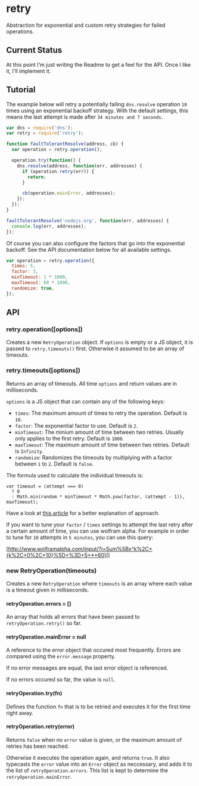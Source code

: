 # retry

Abstraction for exponential and custom retry strategies for failed operations.

## Current Status

At this point I'm just writing the Readme to get a feel for the API. Once I
like it, I'll implement it.

## Tutorial

The example below will retry a potentially failing `dns.resolve` operation
`10` times using an exponential backoff strategy. With the default settings, this
means the last attempt is made after `34 minutes and 7 seconds`.

``` javascript
var dns = require('dns');
var retry = require('retry');

function faultTolerantResolve(address, cb) {
  var operation = retry.operation();

  operation.try(function() {
    dns.resolve(address, function(err, addresses) {
      if (operation.retry(err)) {
        return;
      }

      cb(operation.mainError, addresses);
    });
  });
}

faultTolerantResolve('nodejs.org', function(err, addresses) {
  console.log(err, addresses);
});
```

Of course you can also configure the factors that go into the exponential
backoff. See the API documentation below for all available settings.

``` javascript
var operation = retry.operation({
  times: 5,
  factor: 3,
  minTimeout: 1 * 1000,
  maxTimeout: 60 * 1000,
  randomize: true,
});
```

## API

### retry.operation([options])

Creates a new `RetryOperation` object. If `options` is empty or a JS object,
it is passed to `retry.timeouts()` first. Otherwise it assumed to be an array
of timeouts.

### retry.timeouts([options])

Returns an array of timeouts. All time `options` and return values are in
milliseconds.

`options` is a JS object that can contain any of the following keys:

* `times`: The maximum amount of times to retry the operation. Default is `10`.
* `factor`: The exponential factor to use. Default is `2`.
* `minTimeout`: The minium amount of time between two retries. Usually only applies to the first retry. Default is `1000`.
* `maxTimeout`: The maximum amount of time between two retries. Default is `Infinity`.
* `randomize`: Randomizes the timeouts by multiplying with a factor between `1` to `2`. Default is `false`.

The formula used to calculate the individual timeouts is:

```
var timeout = (attempt === 0)
  ? 0
  : Math.min(random * minTimeout * Math.pow(factor, (attempt - 1)), maxTimeout);
```

Have a look at [this article][article] for a better explanation of approach.

If you want to tune your `factor` / `times` settings to attempt the last retry
after a certain amount of time, you can use wolfram alpha. For example in order
to tune for `10` attempts in `5 minutes`, you can use this query:

[http://www.wolframalpha.com/input/?i=Sum%5Bx^k%2C+{k%2C+0%2C+10}%5D+%3D+5+*+60]()

[article]: http://dthain.blogspot.com/2009/02/exponential-backoff-in-distributed.html

### new RetryOperation(timeouts)

Creates a new `RetryOperation` where `timeouts` is an array where each value is
a timeout given in milliseconds.

#### retryOperation.errors = []

An array that holds all errors that have been passed to `retryOperation.retry()`
so far.

#### retryOperation.mainError = null

A reference to the error object that occured most frequently. Errors are
compared using the `error.message` property.

If no error messages are equal, the last error object is referenced.

If no errors occured so far, the value is `null`.

#### retryOperation.try(fn)

Defines the function `fn` that is to be retried and executes it for the first
time right away.

#### retryOperation.retry(error)

Returns `false` when no `error` value is given, or the maximum amount of retries
has been reached.

Otherwise it executes the operation again, and returns `true`. It also typecasts
the `error` value into an `Error` object as neccessary, and adds it to the
list of `retryOperation.errors`. This list is kept to determine the
`retryOperation.mainError`.
